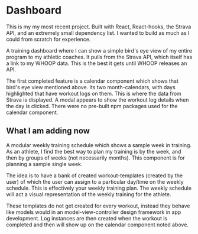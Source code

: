  # Dashboard
This is my my most recent project.
Built with React, React-hooks, the Strava API, and an extremely small dependency list. I wanted to build as much as I could from scratch for experience. 

A training dashboard where I can show a simple bird's eye view of my entire program to my athletic coaches. 
It pulls from the Strava API, which itself has a link to my WHOOP data. This is the best it gets until WHOOP releases an API. 

The first completed feature is a calendar component which shows that bird's eye view mentioned above. 
Its two month-calendars, with days highlighted that have workout logs on them. This is where the data from Strava is displayed.
A modal appears to show the workout log details when the day is clicked. 
There were no pre-built npm packages used for the calendar component.  

## What I am adding now
A modular weekly training schedule which shows a sample week in training.
As an athlete, I find the best way to plan my training is by the week, and then by groups of weeks (not necessarily months). This component is for planning a sample single week. 

The idea is to have a bank of created workout-templates (created by the user) of which the user can assign to a particular day/time on the weekly schedule. 
This is effectively your weekly training plan. The weekly schedule will act a visual representation of the weekly training for the athlete.

These templates do not get created for every workout, instead they behave like models would in an model-view-controller design framework in app development. Log instances are then created when the workout is completed and then will show up on the calendar component noted above. 